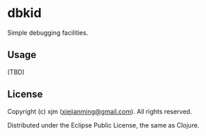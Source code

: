 # dbkid

Simple debugging facilities. 

## Usage

(TBD)

## License

Copyright (c) xjm (xiejianming@gmail.com). All rights reserved.

Distributed under the Eclipse Public License, the same as Clojure.
